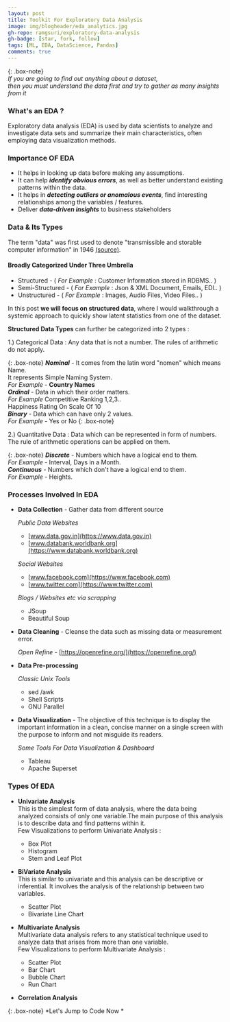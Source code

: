 ```yaml
---
layout: post
title: Toolkit For Exploratory Data Analysis
image: img/blogheader/eda_analytics.jpg
gh-repo: ramgsuri/exploratory-data-analysis
gh-badge: [star, fork, follow]
tags: [ML, EDA, DataScience, Pandas]
comments: true
---
```


{: .box-note}       
*If you are going to find out anything about a dataset,  
then you must understand the data first and try to gather as many
insights from it*

### What's an EDA ?
Exploratory data analysis (EDA) is used by data scientists to analyze and investigate data sets 
and summarize their main characteristics, often employing data visualization methods.
 
### Importance OF EDA
* It helps in looking up data before making any assumptions.  
* It can help ***identify obvious errors***, as well as better understand existing patterns within the data.
* It helps in ***detecting outliers or anomalous events***, find interesting relationships among the variables / features.
* Deliver ***data-driven insights*** to business stakeholders

### Data & Its Types
The term "data" was first used to denote "transmissible and storable computer information" in 1946 
[(source)](https://www.etymonline.com/word/data).

#### Broadly  Categorized Under Three Umbrella
* Structured - ( *For Example* : Customer Information stored in RDBMS.. )
* Semi-Structured - ( *For Example* : Json & XML Document, Emails, EDI.. )
* Unstructured - ( *For Example* : Images, Audio Files, Video Files.. )

In this post **we will focus on structured data**, where I would walkthrough a 
systemic approach to quickly show latent statistics from one of the dataset.

**Structured Data Types** can further be categorized into 2 types :

1.) Categorical Data :  Any data that is not a number. The rules of arithmetic
do not apply.

{: .box-note}
***Nominal*** - It comes from the latin word "nomen" which means Name.  
It represents Simple Naming System.  
*For Example* - **Country Names**  
***Ordinal*** - Data in which their order matters.  
*For Example* 
Competitive Ranking 1,2,3..  
Happiness Rating On Scale Of 10  
***Binary*** - Data which can have only 2 values.  
*For Example* - Yes or No
{: .box-note}
    
2.) Quantitative Data : Data which can be represented in form of numbers.
The rule of arithmetic operations can be applied on them.

{: .box-note}
***Discrete*** - Numbers which have a logical end to them.    
*For Example* -  Interval, Days in a Month.  
***Continuous*** - Numbers which don't have a logical end to them.  
*For Example* - Heights.

### Processes Involved In EDA
*  **Data Collection** -    Gather data from different source   
   
   *Public Data Websites*
    * [www.data.gov.in](https://www.data.gov.in)  
    * [www.databank.worldbank.org](https://www.databank.worldbank.org)
       
   *Social Websites* 
    * [www.facebook.com](https://www.facebook.com)
    * [www.twitter.com](https://www.twitter.com)
    
   *Blogs / Websites etc via scrapping* 
    * JSoup
    * Beautiful Soup
   
* **Data Cleaning** - Cleanse the data such as missing data or measurement error.
    
   *Open Refine* - [https://openrefine.org/](https://openrefine.org/)
   
* **Data Pre-processing**  
  
  *Classic Unix Tools*
   * sed /awk
   * Shell Scripts
   * GNU Parallel
     
* **Data Visualization** - The objective of this technique is to display the important 
information in a clean, concise manner on a single screen with the purpose to inform 
and not misguide its readers.

  *Some Tools For Data Visualization & Dashboard*
   * Tableau
   * Apache Superset

### Types Of EDA  
* **Univariate Analysis**          
This is the simplest form of data analysis, 
where the data being analyzed consists of only one variable.The main purpose of this
analysis is to describe data and find patterns within it.   
Few Visualizations to perform Univariate Analysis :  

  * Box Plot
  * Histogram
  * Stem and Leaf Plot

* **BiVariate Analysis**  
This is similar to univariate and this analysis can be descriptive or 
inferential. It involves the analysis of the relationship between 
two variables.

    * Scatter Plot
    * Bivariate Line Chart

* **Multivariate Analysis**  
Multivariate data analysis refers to any statistical technique used to analyze 
data that arises from more than one variable.  
Few Visualizations to perform Multivariate Analysis :  
  * Scatter Plot
  * Bar Chart  
  * Bubble Chart
  * Run Chart
     
* **Correlation Analysis**  

{: .box-note}
*Let's Jump to Code Now *  

  






      



 
 




  

